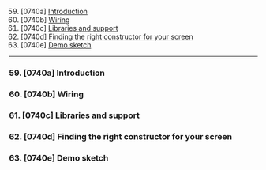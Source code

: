 59. [0740a] [Introduction](#59)
60. [0740b] [Wiring](#60)
61. [0740c] [Libraries and support](#61)
62. [0740d] [Finding the right constructor for your screen](#62)
63. [0740e] [Demo sketch](#63)

---

### 59. [0740a] Introduction<a id="59"></a>

### 60. [0740b] Wiring<a id="60"></a>

### 61. [0740c] Libraries and support<a id="61"></a>

### 62. [0740d] Finding the right constructor for your screen<a id="62"></a>

### 63. [0740e] Demo sketch<a id="63"></a>
